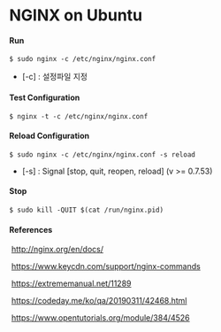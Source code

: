 # NGINX on Ubuntu





#### Run

```
$ sudo nginx -c /etc/nginx/nginx.conf
```

- [-c] : 설정파일 지정



#### Test Configuration

```
$ nginx -t -c /etc/nginx/nginx.conf
```



#### Reload Configuration

```
$ sudo nginx -c /etc/nginx/nginx.conf -s reload
```

- [-s] : Signal [stop, quit, reopen, reload] (v >= 0.7.53)



#### Stop

```
$ sudo kill -QUIT $(cat /run/nginx.pid)
```



#### References

​	http://nginx.org/en/docs/

​	https://www.keycdn.com/support/nginx-commands

​	https://extrememanual.net/11289

​	https://codeday.me/ko/qa/20190311/42468.html

​	https://www.opentutorials.org/module/384/4526

​	